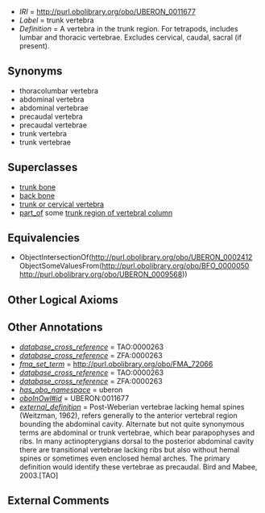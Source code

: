  * *IRI* = http://purl.obolibrary.org/obo/UBERON_0011677
 * *Label* = trunk vertebra
 * *Definition* = A vertebra in the trunk region. For tetrapods, includes lumbar and thoracic vertebrae. Excludes cervical, caudal, sacral (if present).

## Synonyms

 * thoracolumbar vertebra
 * abdominal vertebra
 * abdominal vertebrae
 * precaudal vertebra
 * precaudal vertebrae
 * trunk vertebra
 * trunk vertebrae

## Superclasses

 * [trunk bone](../../UBERON/63/UBERON_0003463.md)
 * [back bone](../../UBERON/47/UBERON_0004247.md)
 * [trunk or cervical vertebra](../../UBERON/51/UBERON_0004451.md)
 * [part_of](../../BFO/50/BFO_0000050.md) some [trunk region of vertebral column](../../UBERON/68/UBERON_0009568.md)

## Equivalencies

 * ObjectIntersectionOf(<http://purl.obolibrary.org/obo/UBERON_0002412> ObjectSomeValuesFrom(<http://purl.obolibrary.org/obo/BFO_0000050> <http://purl.obolibrary.org/obo/UBERON_0009568>))

## Other Logical Axioms


## Other Annotations

 * *[database_cross_reference](../../ef/oboInOwl#hasDbXref.md)* = TAO:0000263
 * *[database_cross_reference](../../ef/oboInOwl#hasDbXref.md)* = ZFA:0000263
 * *[fma_set_term](../../core#fma/rm/core#fma_set_term.md)* = http://purl.obolibrary.org/obo/FMA_72066
 * *[database_cross_reference](../../ef/oboInOwl#hasDbXref.md)* = TAO:0000263
 * *[database_cross_reference](../../ef/oboInOwl#hasDbXref.md)* = ZFA:0000263
 * *[has_obo_namespace](../../ce/oboInOwl#hasOBONamespace.md)* = uberon
 * *[oboInOwl#id](../../id/oboInOwl#id.md)* = UBERON:0011677
 * *[external_definition](../../UBPROP/01/UBPROP_0000001.md)* = Post-Weberian vertebrae lacking hemal spines (Weitzman, 1962), refers generally to the anterior vertebral region bounding the abdominal cavity.  Alternate but not quite synonymous terms are abdominal or trunk vertebrae, which bear parapophyses and ribs. In many actinopterygians dorsal to the posterior abdominal cavity there are transitional vertebrae lacking ribs but also without hemal spines or sometimes even enclosed hemal arches. The primary definition would identify these vertebrae as precaudal. Bird and Mabee, 2003.[TAO]

## External Comments

